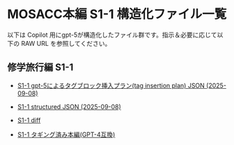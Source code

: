 # MOSACC本編 S1-1 構造化ファイル一覧

以下は Copilot 用にgpt-5が構造化したファイル群です。指示＆必要に応じて以下の RAW URL を参照してください。

## 修学旅行編 S1-1
- [S1-1 gpt-5によるタグブロック挿入プラン(tag insertion plan) JSON (2025-09-08)](https://raw.githubusercontent.com/hideakioe/mosacc-share/main/for-Copilot/HONMON/S1-1/mosacc_S1-1_tag_insertion_plan_20250908.md)

- [S1-1 structured JSON (2025-09-08)](https://raw.githubusercontent.com/hideakioe/mosacc-share/main/for-Copilot/HONMON/S1-1/mosacc_S1-1_structured_20250908.json)

- [S1-1 diff](https://raw.githubusercontent.com/hideakioe/mosacc-share/main/for-Copilot/HONMON/S1-1/mosacc_S1-1_diff_report_20250908.md)

- [S1-1 タギング済み本編(GPT-4互換)](https://raw.githubusercontent.com/hideakioe/mosacc-share/main/for-Copilot/HONMON/S1-1/mosacc_S1-1_gpt4_compatB_per_scene_minimal.md)


